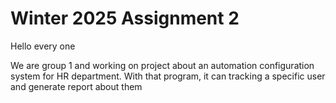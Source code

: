 # Winter 2025 Assignment 2


Hello every one

We are group 1 and working on project about an automation configuration system for HR department. With that program, 
it can tracking a specific user and generate report about them
